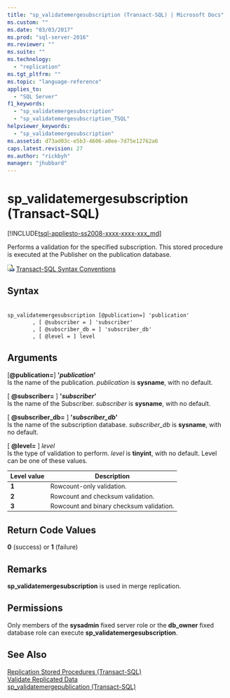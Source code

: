 ```yaml
---
title: "sp_validatemergesubscription (Transact-SQL) | Microsoft Docs"
ms.custom: ""
ms.date: "03/03/2017"
ms.prod: "sql-server-2016"
ms.reviewer: ""
ms.suite: ""
ms.technology: 
  - "replication"
ms.tgt_pltfrm: ""
ms.topic: "language-reference"
applies_to: 
  - "SQL Server"
f1_keywords: 
  - "sp_validatemergesubscription"
  - "sp_validatemergesubscription_TSQL"
helpviewer_keywords: 
  - "sp_validatemergesubscription"
ms.assetid: d73ad03c-e5b3-4606-a0ee-7d75e12762a6
caps.latest.revision: 27
ms.author: "rickbyh"
manager: "jhubbard"
---
```

# sp_validatemergesubscription (Transact-SQL)
[!INCLUDE[tsql-appliesto-ss2008-xxxx-xxxx-xxx_md](../../../database-engine/configure/windows/includes/tsql-appliesto-ss2008-xxxx-xxxx-xxx-md.md)]

  Performs a validation for the specified subscription. This stored procedure is executed at the Publisher on the publication database.  
  
 ![Topic link icon](../../../database-engine/configure/windows/media/topic-link.gif "Topic link icon") [Transact-SQL Syntax Conventions](../../../t-sql/language-elements/transact-sql-syntax-conventions-transact-sql.md)  
  
## Syntax  
  
```  
  
sp_validatemergesubscription [@publication=] 'publication'  
        , [ @subscriber = ] 'subscriber'  
        , [ @subscriber_db = ] 'subscriber_db'  
        , [ @level = ] level  
```  
  
## Arguments  
 [**@publication=**] **'***publication***'**  
 Is the name of the publication. *publication* is **sysname**, with no default.  
  
 [ **@subscriber=** ] **'***subscriber***'**  
 Is the name of the Subscriber. *subscriber* is **sysname**, with no default.  
  
 [ **@subscriber_db=** ] **'***subscriber_db***'**  
 Is the name of the subscription database. *subscriber_db* is **sysname**, with no default.  
  
 [ **@level=** ] *level*  
 Is the type of validation to perform. *level* is **tinyint**, with no default. Level can be one of these values.  
  
|Level value|Description|  
|-----------------|-----------------|  
|**1**|Rowcount-only validation.|  
|**2**|Rowcount and checksum validation.|  
|**3**|Rowcount and binary checksum validation.|  
  
## Return Code Values  
 **0** (success) or **1** (failure)  
  
## Remarks  
 **sp_validatemergesubscription** is used in merge replication.  
  
## Permissions  
 Only members of the **sysadmin** fixed server role or the **db_owner** fixed database role can execute **sp_validatemergesubscription**.  
  
## See Also  
 [Replication Stored Procedures &#40;Transact-SQL&#41;](../../../relational-databases/reference/system-stored-procedures/replication-stored-procedures-transact-sql.md)   
 [Validate Replicated Data](../../../relational-databases/replication/validate-replicated-data.md)   
 [sp_validatemergepublication &#40;Transact-SQL&#41;](../../../relational-databases/reference/system-stored-procedures/sp-validatemergepublication-transact-sql.md)  
  
  